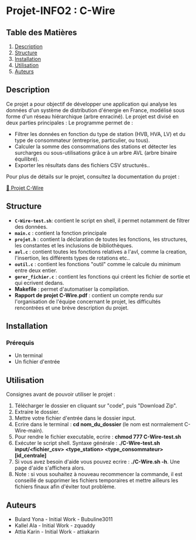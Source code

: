 # Projet-INFO2 : C-Wire
## Table des Matières
1. [Description](#description)
2. [Structure](#structure)
3. [Installation](#installation)
4. [Utilisation](#utilisation)
6. [Auteurs](#auteurs)

## Description 

Ce projet a pour objectif de développer une application qui analyse les données d'un système de distribution d'énergie en France, modélisé sous forme d'un réseau hiérarchique (arbre enraciné). Le projet est divisé en deux parties principales :
Le programme permet de :
   - Filtrer les données en fonction du type de station (HVB, HVA, LV) et du type de consommateur (entreprise, particulier, ou tous).
   - Calculer la somme des consommations des stations et détecter les surcharges ou sous-utilisations grâce à un arbre AVL (arbre binaire équilibré).
   - Exporter les résultats dans des fichiers CSV structurés..

Pour plus de détails sur le projet, consultez la documentation du projet :

[📄 Projet C-Wire](Projet_C-Wire_preIng2_2024_2025-v1.4-1.pdf)


## Structure

- **`C-Wire-test.sh`**: contient le script en shell, il permet notamment de filtrer des données.
- **`main.c`** : contient la fonction principale
- **`projet.h`** : contient la déclaration de toutes les fonctions, les structures, les constantes et les inclusions de bibliothèques.
- **`avl.c`** : contient toutes les fonctions relatives a l'avl, comme la creation, l'insertion, les différents types de rotations etc..
- **`outil.c`** : contient les fonctions "outil" comme le calcule du minimum entre deux entier.
- **`gerer_fichier.c`** : contient les fonctions qui créent les fichier de sortie et qui ecrivent dedans.
- **Makefile** : permet d'automatiser la compilation.
- **Rapport de projet C-Wire.pdf** : contient un compte rendu sur l'organisation de l'équipe concernant le projet, les difficultés rencontrées et une brève description du projet.

## Installation 

### Prérequis 

- Un terminal
- Un fichier d'entrée

## Utilisation

Consignes avant de pouvoir utiliser le projet  : 
1. Télécharger le dossier en cliquant sur "code", puis "Download Zip".
2. Extraire le dossier.
3. Mettre votre fichier d'entrée dans le dossier input.
4. Ecrire dans le terminal : **cd nom_du_dossier** (le nom est normalement C-Wire-main).
5. Pour rendre le fichier executable, ecrire : **chmod 777 C-Wire-test.sh**
6. Exécuter le script shell. Syntaxe générale : **./C-Wire-test.sh input/<fichier_csv> <type_station> <type_consommateur> [id_centrale]**
7. Si vous avez besoin d'aide vous pouvez ecrire : **./C-Wire.sh -h**. Une page d'aide s'affichera alors.
8. Note : si vous souhaitez à nouveau recommencer la commande, il est conseillé de supprimer les fichiers temporaires et mettre ailleurs les fichiers finaux afin d'éviter tout problème.
## Auteurs

- Bulard Yona - Initial Work - Bubuline3011
- Kallel Ala - Initial Work - zquaddy
- Attia Karin - Initial Work - attiakarin

